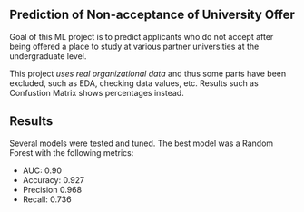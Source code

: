 ## Prediction of Non-acceptance of University Offer

Goal of this ML project is to predict applicants who do not accept after being offered a place to study at various partner universities at the undergraduate level.

This project *uses real organizational data* and thus some parts have been excluded, such as EDA, checking data values, etc. Results such as Confustion Matrix shows percentages instead.

## Results

Several models were tested and tuned. The best model was a Random Forest with the following metrics:
- AUC: 0.90
- Accuracy: 0.927
- Precision 0.968
- Recall: 0.736
